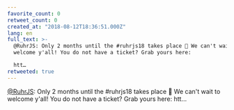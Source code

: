 ```yaml
---
favorite_count: 0
retweet_count: 0
created_at: "2018-08-12T18:36:51.000Z"
lang: en
full_text: >-
  @RuhrJS: Only 2 months until the #ruhrjs18 takes place 🤩 We can't wait to
  welcome y'all! You do not have a ticket? Grab yours here: 

  htt…
retweeted: true
---
```


[@RuhrJS](https://twitter.com/RuhrJS): Only 2 months until the #ruhrjs18 takes
place 🤩 We can't wait to welcome y'all! You do not have a ticket? Grab yours
here: htt…
